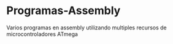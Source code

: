 # Programas-Assembly
Varios programas en assembly utilizando multiples recursos de microcontroladores ATmega
